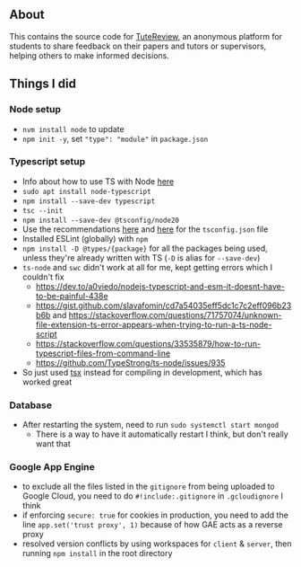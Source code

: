 ## About
This contains the source code for [TuteReview](https://tutereview.org), an
anonymous platform for students to share feedback on their papers and tutors or supervisors,
helping others to make informed decisions.

## Things I did
### Node setup
- `nvm install node` to update
- `npm init -y`, set `"type": "module"` in `package.json`

### Typescript setup
- Info about how to use TS with Node [here](https://nodejs.org/en/learn/getting-started/nodejs-with-typescript)
- `sudo apt install node-typescript`
- `npm install --save-dev typescript`
- `tsc --init`
- `npm install --save-dev @tsconfig/node20`
- Use the recommendations [here](https://www.typescriptlang.org/tsconfig) 
  and [here](https://github.com/tsconfig/bases#node-20-tsconfigjson)
  for the `tsconfig.json` file
- Installed ESLint (globally) with `npm`
- `npm install -D @types/{package}` for all the packages being used, unless they're already written with TS (`-D` is alias for `--save-dev`)
- `ts-node` and `swc` didn't work at all for me, kept getting errors which I couldn't fix
  - https://dev.to/a0viedo/nodejs-typescript-and-esm-it-doesnt-have-to-be-painful-438e 
  - https://gist.github.com/slavafomin/cd7a54035eff5dc1c7c2eff096b23b6b and https://stackoverflow.com/questions/71757074/unknown-file-extension-ts-error-appears-when-trying-to-run-a-ts-node-script 
  - https://stackoverflow.com/questions/33535879/how-to-run-typescript-files-from-command-line
  - https://github.com/TypeStrong/ts-node/issues/935 
- So just used [tsx](https://tsx.is/) instead for compiling in development, which has worked great

### Database
- After restarting the system, need to run `sudo systemctl start mongod`
  - There is a way to have it automatically restart I think, but don't really want that

### Google App Engine
- to exclude all the files listed in the `gitignore` from being uploaded to Google Cloud, you need to do `#!include:.gitignore` in `.gcloudignore` I think
- if enforcing `secure: true` for cookies in production, you need to add the line `app.set('trust proxy', 1)` because of how GAE acts as a reverse proxy
- resolved version conflicts by using workspaces for `client` & `server`, then running `npm install` in the root directory